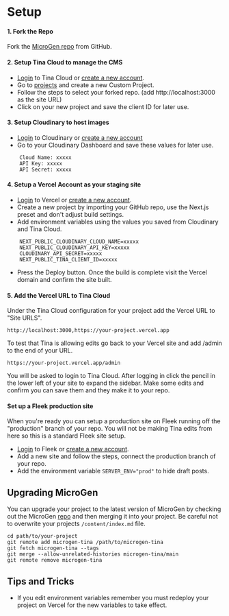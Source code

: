 
# Setup

#### 1. Fork the Repo
Fork the [MicroGen repo](https://github.com/filecoin-project/microgen-tina) from GitHub.

#### 2. Setup Tina Cloud to manage the CMS
- [Login](https://app.tina.io/signin) to Tina Cloud or [create a new account](https://app.tina.io/register).
- Go to [projects](https://app.tina.io/projects) and create a new Custom Project.
- Follow the steps to select your forked repo. (add http://localhost:3000 as the site URL)
- Click on your new project and save the client ID for later use.
 
#### 3. Setup Cloudinary to host images
- [Login](https://cloudinary.com/users/login) to Cloudinary or [create a new account](https://cloudinary.com/users/register/free)
- Go to your Cloudinary Dashboard and save these values for later use.
```
    Cloud Name: xxxxx  
    API Key: xxxxx  
    API Secret: xxxxx
```

#### 4. Setup a Vercel Account as your staging site
- [Login](https://vercel.com/login) to Vercel or [create a new account](https://vercel.com/signup).
- Create a new project by importing your GitHub repo, use the Next.js preset and don't adjust build settings.
- Add environment variables using the values you saved from Cloudinary and Tina Cloud.
```
    NEXT_PUBLIC_CLOUDINARY_CLOUD_NAME=xxxxx
    NEXT_PUBLIC_CLOUDINARY_API_KEY=xxxxx
    CLOUDINARY_API_SECRET=xxxxx
    NEXT_PUBLIC_TINA_CLIENT_ID=xxxxx
```
- Press the Deploy button. Once the build is complete visit the Vercel domain and confirm the site built.

#### 5. Add the Vercel URL to Tina Cloud
Under the Tina Cloud configuration for your project add the Vercel URL to "Site URLS".

```
http://localhost:3000,https://your-project.vercel.app
``` 
 To test that Tina is allowing edits go back to your Vercel site and add /admin to the end of your URL.

```
https://your-project.vercel.app/admin
```
 
You will be asked to login to Tina Cloud. After logging in click the pencil in the lower left of your site to expand the sidebar. Make some edits and confirm you can save them and they make it to your repo.

#### Set up a Fleek production site
When you're ready you can setup a production site on Fleek running off the "production" branch of your repo. You will not be making Tina edits from here so this is a standard Fleek site setup.
- [Login](https://app.fleek.co/#/auth/sign-in) to Fleek or [create a new account](https://app.fleek.co/#/auth/sign-up).
- Add a new site and follow the steps, connect the production branch of your repo.
- Add the environment variable ```SERVER_ENV="prod"``` to hide draft posts.

## Upgrading MicroGen

You can upgrade your project to the latest version of MicroGen by checking out the MicroGen [repo](https://github.com/filecoin-project/microgen-tina) and then merging it into your project. Be careful not to overwrite your projects ```/content/index.md``` file.
```
cd path/to/your-project
git remote add microgen-tina /path/to/microgen-tina
git fetch microgen-tina --tags
git merge --allow-unrelated-histories microgen-tina/main
git remote remove microgen-tina
```

## Tips and Tricks

- If you edit environment variables remember you must redeploy your project on Vercel for the new variables to take effect.
